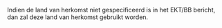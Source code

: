 Indien de land van herkomst niet gespecificeerd is in het EKT/BB bericht, dan zal deze land van herkomst gebruikt worden.